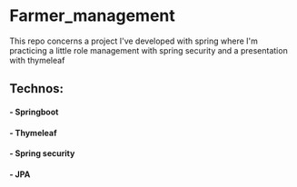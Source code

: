 # Farmer_management
This repo concerns a project I've developed with spring where I'm practicing a little role management with spring security and a presentation with thymeleaf

## Technos:
#### - Springboot
#### - Thymeleaf
#### - Spring security
#### - JPA
